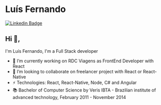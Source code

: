 # Luís Fernando
[![Linkedin Badge](https://img.shields.io/badge/-luísfernando-blue?style=flat-square&logo=Linkedin&logoColor=white&link=https://www.linkedin.com/in/lu%C3%ADs-fernando-r-souza-05b58345/)](https://www.linkedin.com/in/lu%C3%ADs-fernando-r-souza-05b58345/)

## Hi 👋, 
I'm Luís Fernando, I'm a Full Stack developer

- 🔭 I’m currently working on RDC Viagens as FrontEnd Developer with React
- 👯 I’m looking to collaborate on freelancer project with React or React-Native
- ⚡ Technologies: React, React-Native, Node, C# and Angular
- 📚 Bachelor of Computer Science by Veris IBTA - Brazilian institute of advanced technology, February 2011 - November 2014
